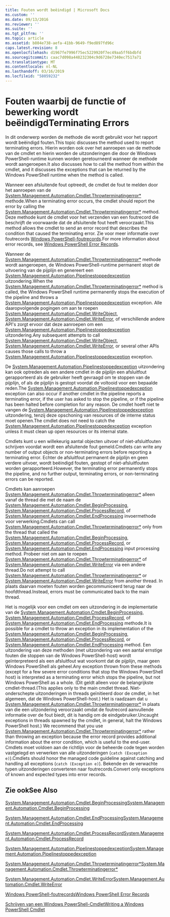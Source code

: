 ```yaml
---
title: Fouten wordt beëindigd | Microsoft Docs
ms.custom: ''
ms.date: 09/13/2016
ms.reviewer: ''
ms.suite: ''
ms.tgt_pltfrm: ''
ms.topic: article
ms.assetid: b804e738-aefa-41bb-9649-f9ed897fd96c
caps.latest.revision: 8
ms.openlocfilehash: d1967fe7996f75ec5229920f7ec49aa5ff6bdbfd
ms.sourcegitcommit: caac7d098a448232304c9d6728e7340ec7517a71
ms.translationtype: MT
ms.contentlocale: nl-NL
ms.lasthandoff: 03/16/2019
ms.locfileid: "58059232"
---
```

# <a name="terminating-errors"></a><span data-ttu-id="38884-102">Fouten waarbij de functie of bewerking wordt beëindigd</span><span class="sxs-lookup"><span data-stu-id="38884-102">Terminating Errors</span></span>

<span data-ttu-id="38884-103">In dit onderwerp worden de methode die wordt gebruikt voor het rapport wordt beëindigd fouten.</span><span class="sxs-lookup"><span data-stu-id="38884-103">This topic discusses the method used to report terminating errors.</span></span> <span data-ttu-id="38884-104">Hierin worden ook over het aanroepen van de methode van de cmdlet en hierin worden de uitzonderingen die door de Windows PowerShell-runtime kunnen worden geretourneerd wanneer de methode wordt aangeroepen.</span><span class="sxs-lookup"><span data-stu-id="38884-104">It also discusses how to call the method from within the cmdlet, and it discusses the exceptions that can be returned by the Windows PowerShell runtime when the method is called.</span></span>

<span data-ttu-id="38884-105">Wanneer een afsluitende fout optreedt, de cmdlet de fout te melden door het aanroepen van de [System.Management.Automation.Cmdlet.Throwterminatingerror\*](/dotnet/api/System.Management.Automation.Cmdlet.ThrowTerminatingError) methode.</span><span class="sxs-lookup"><span data-stu-id="38884-105">When a terminating error occurs, the cmdlet should report the error by calling the [System.Management.Automation.Cmdlet.Throwterminatingerror\*](/dotnet/api/System.Management.Automation.Cmdlet.ThrowTerminatingError) method.</span></span> <span data-ttu-id="38884-106">Deze methode kunt de cmdlet voor het verzenden van een foutrecord die beschrijft de voorwaarde dat de afsluitende fout heeft veroorzaakt.</span><span class="sxs-lookup"><span data-stu-id="38884-106">This method allows the cmdlet to send an error record that describes the condition that caused the terminating error.</span></span> <span data-ttu-id="38884-107">Zie voor meer informatie over foutrecords [Windows PowerShell-foutrecords](./windows-powershell-error-records.md).</span><span class="sxs-lookup"><span data-stu-id="38884-107">For more information about error records, see [Windows PowerShell Error Records](./windows-powershell-error-records.md).</span></span>

<span data-ttu-id="38884-108">Wanneer de [System.Management.Automation.Cmdlet.Throwterminatingerror\*](/dotnet/api/System.Management.Automation.Cmdlet.ThrowTerminatingError) methode wordt aangeroepen, de Windows PowerShell-runtime permanent stopt de uitvoering van de pijplijn en genereert een [ System.Management.Automation.Pipelinestoppedexception](/dotnet/api/System.Management.Automation.PipelineStoppedException) uitzondering.</span><span class="sxs-lookup"><span data-stu-id="38884-108">When the [System.Management.Automation.Cmdlet.Throwterminatingerror\*](/dotnet/api/System.Management.Automation.Cmdlet.ThrowTerminatingError) method is called, the  Windows PowerShell runtime permanently stops the execution of the pipeline and throws a [System.Management.Automation.Pipelinestoppedexception](/dotnet/api/System.Management.Automation.PipelineStoppedException) exception.</span></span> <span data-ttu-id="38884-109">Alle daaropvolgende pogingen om aan te roepen [System.Management.Automation.Cmdlet.WriteObject](/dotnet/api/System.Management.Automation.Cmdlet.WriteObject), [System.Management.Automation.Cmdlet.WriteError](/dotnet/api/System.Management.Automation.Cmdlet.WriteError), of verschillende andere API's zorgt ervoor dat deze aanroepen om een [ System.Management.Automation.Pipelinestoppedexception](/dotnet/api/System.Management.Automation.PipelineStoppedException) uitzondering.</span><span class="sxs-lookup"><span data-stu-id="38884-109">Any subsequent attempts to call [System.Management.Automation.Cmdlet.WriteObject](/dotnet/api/System.Management.Automation.Cmdlet.WriteObject), [System.Management.Automation.Cmdlet.WriteError](/dotnet/api/System.Management.Automation.Cmdlet.WriteError), or several other APIs causes those calls to throw a [System.Management.Automation.Pipelinestoppedexception](/dotnet/api/System.Management.Automation.PipelineStoppedException) exception.</span></span>

<span data-ttu-id="38884-110">De [System.Management.Automation.Pipelinestoppedexception](/dotnet/api/System.Management.Automation.PipelineStoppedException) uitzondering kan ook optreden als een andere cmdlet in de pijplijn een afsluitfout gerapporteerd als de gebruiker heeft gevraagd om te stoppen van de pijplijn, of als de pijplijn is gestopt voordat de voltooid voor een bepaalde reden.</span><span class="sxs-lookup"><span data-stu-id="38884-110">The [System.Management.Automation.Pipelinestoppedexception](/dotnet/api/System.Management.Automation.PipelineStoppedException) exception can also occur if another cmdlet in the pipeline reports a terminating error, if the user has asked to stop the pipeline, or if the pipeline has been halted before completion for any reason.</span></span> <span data-ttu-id="38884-111">De cmdlet hoeft niet te vangen de [System.Management.Automation.Pipelinestoppedexception](/dotnet/api/System.Management.Automation.PipelineStoppedException) uitzondering, tenzij deze opschoning van resources of de interne status moet openen.</span><span class="sxs-lookup"><span data-stu-id="38884-111">The cmdlet does not need to catch the [System.Management.Automation.Pipelinestoppedexception](/dotnet/api/System.Management.Automation.PipelineStoppedException) exception unless it must clean up open resources or its internal state.</span></span>

<span data-ttu-id="38884-112">Cmdlets kunt u een willekeurig aantal objecten uitvoer of niet-afsluitfouten schrijven voordat wordt een afsluitende fout gemeld.</span><span class="sxs-lookup"><span data-stu-id="38884-112">Cmdlets can write any number of output objects or non-terminating errors before reporting a terminating error.</span></span> <span data-ttu-id="38884-113">Echter de afsluitfout permanent de pijplijn en geen verdere uitvoer, wordt beëindigd fouten, gestopt of niet-afsluitfouten worden gerapporteerd.</span><span class="sxs-lookup"><span data-stu-id="38884-113">However, the terminating error permanently stops the pipeline, and no further output, terminating errors, or non-terminating errors can be reported.</span></span>

<span data-ttu-id="38884-114">Cmdlets kan aanroepen [System.Management.Automation.Cmdlet.Throwterminatingerror\*](/dotnet/api/System.Management.Automation.Cmdlet.ThrowTerminatingError) alleen vanaf de thread die met de naam de [System.Management.Automation.Cmdlet.BeginProcessing](/dotnet/api/System.Management.Automation.Cmdlet.BeginProcessing), [ System.Management.Automation.Cmdlet.ProcessRecord](/dotnet/api/System.Management.Automation.Cmdlet.ProcessRecord), of [System.Management.Automation.Cmdlet.EndProcessing](/dotnet/api/System.Management.Automation.Cmdlet.EndProcessing) invoermethode voor verwerking.</span><span class="sxs-lookup"><span data-stu-id="38884-114">Cmdlets can call [System.Management.Automation.Cmdlet.Throwterminatingerror\*](/dotnet/api/System.Management.Automation.Cmdlet.ThrowTerminatingError) only from the thread that called the [System.Management.Automation.Cmdlet.BeginProcessing](/dotnet/api/System.Management.Automation.Cmdlet.BeginProcessing), [System.Management.Automation.Cmdlet.ProcessRecord](/dotnet/api/System.Management.Automation.Cmdlet.ProcessRecord), or [System.Management.Automation.Cmdlet.EndProcessing](/dotnet/api/System.Management.Automation.Cmdlet.EndProcessing) input processing method.</span></span> <span data-ttu-id="38884-115">Probeer niet om aan te roepen [System.Management.Automation.Cmdlet.Throwterminatingerror\*](/dotnet/api/System.Management.Automation.Cmdlet.ThrowTerminatingError) of [System.Management.Automation.Cmdlet.WriteError](/dotnet/api/System.Management.Automation.Cmdlet.WriteError) via een andere thread.</span><span class="sxs-lookup"><span data-stu-id="38884-115">Do not attempt to call [System.Management.Automation.Cmdlet.Throwterminatingerror\*](/dotnet/api/System.Management.Automation.Cmdlet.ThrowTerminatingError) or [System.Management.Automation.Cmdlet.WriteError](/dotnet/api/System.Management.Automation.Cmdlet.WriteError) from another thread.</span></span> <span data-ttu-id="38884-116">In plaats daarvan moeten fouten worden gecommuniceerd terug naar de hoofdthread.</span><span class="sxs-lookup"><span data-stu-id="38884-116">Instead, errors must be communicated back to the main thread.</span></span>

<span data-ttu-id="38884-117">Het is mogelijk voor een cmdlet om een uitzondering in de implementatie van de [System.Management.Automation.Cmdlet.BeginProcessing](/dotnet/api/System.Management.Automation.Cmdlet.BeginProcessing), [System.Management.Automation.Cmdlet.ProcessRecord](/dotnet/api/System.Management.Automation.Cmdlet.ProcessRecord), of [System.Management.Automation.Cmdlet.EndProcessing](/dotnet/api/System.Management.Automation.Cmdlet.EndProcessing) methode.</span><span class="sxs-lookup"><span data-stu-id="38884-117">It is possible for a cmdlet to throw an exception in its implementation of the [System.Management.Automation.Cmdlet.BeginProcessing](/dotnet/api/System.Management.Automation.Cmdlet.BeginProcessing), [System.Management.Automation.Cmdlet.ProcessRecord](/dotnet/api/System.Management.Automation.Cmdlet.ProcessRecord), or [System.Management.Automation.Cmdlet.EndProcessing](/dotnet/api/System.Management.Automation.Cmdlet.EndProcessing) method.</span></span> <span data-ttu-id="38884-118">Een uitzondering van deze methoden (met uitzondering van een aantal ernstige fouten die stoppen van de Windows PowerShell-host) wordt geïnterpreteerd als een afsluitfout wat voorkomt dat de pijplijn, maar geen Windows PowerShell als geheel.</span><span class="sxs-lookup"><span data-stu-id="38884-118">Any exception thrown from these methods (except for a few severe error conditions that stop the Windows PowerShell host) is interpreted as a terminating error which stops the pipeline, but not Windows PowerShell as a whole.</span></span> <span data-ttu-id="38884-119">(Dit geldt alleen voor de belangrijkste cmdlet-thread.</span><span class="sxs-lookup"><span data-stu-id="38884-119">(This applies only to the main cmdlet thread.</span></span> <span data-ttu-id="38884-120">Niet-onderschepte uitzonderingen in threads geïnitieerd door de cmdlet, in het algemeen, dat de Windows PowerShell-host.) Het is raadzaam dat u [System.Management.Automation.Cmdlet.Throwterminatingerror\*](/dotnet/api/System.Management.Automation.Cmdlet.ThrowTerminatingError) in plaats van die een uitzondering veroorzaakt omdat de foutrecord aanvullende informatie over de fout biedt, dit is handig om de eindgebruiker.</span><span class="sxs-lookup"><span data-stu-id="38884-120">Uncaught exceptions in threads spawned by the cmdlet, in general, halt the Windows PowerShell host.) We recommend that you use [System.Management.Automation.Cmdlet.Throwterminatingerror\*](/dotnet/api/System.Management.Automation.Cmdlet.ThrowTerminatingError) rather than throwing an exception because the error record provides additional information about the error condition, which is useful to the end-user.</span></span> <span data-ttu-id="38884-121">Cmdlets moet voldoen aan de richtlijn voor de beheerde code tegen worden vastgelegd en verwerken van alle uitzonderingen (`catch (Exception e)`).</span><span class="sxs-lookup"><span data-stu-id="38884-121">Cmdlets should honor the managed code guideline against catching and handling all exceptions (`catch (Exception e)`).</span></span> <span data-ttu-id="38884-122">Bekende en de verwachte typen uitzonderingen converteren naar foutrecords.</span><span class="sxs-lookup"><span data-stu-id="38884-122">Convert only exceptions of known and expected types into error records.</span></span>

## <a name="see-also"></a><span data-ttu-id="38884-123">Zie ook</span><span class="sxs-lookup"><span data-stu-id="38884-123">See Also</span></span>

[<span data-ttu-id="38884-124">System.Management.Automation.Cmdlet.BeginProcessing</span><span class="sxs-lookup"><span data-stu-id="38884-124">System.Management.Automation.Cmdlet.BeginProcessing</span></span>](/dotnet/api/System.Management.Automation.Cmdlet.BeginProcessing)

[<span data-ttu-id="38884-125">System.Management.Automation.Cmdlet.EndProcessing</span><span class="sxs-lookup"><span data-stu-id="38884-125">System.Management.Automation.Cmdlet.EndProcessing</span></span>](/dotnet/api/System.Management.Automation.Cmdlet.EndProcessing)

[<span data-ttu-id="38884-126">System.Management.Automation.Cmdlet.ProcessRecord</span><span class="sxs-lookup"><span data-stu-id="38884-126">System.Management.Automation.Cmdlet.ProcessRecord</span></span>](/dotnet/api/System.Management.Automation.Cmdlet.ProcessRecord)

[<span data-ttu-id="38884-127">System.Management.Automation.Pipelinestoppedexception</span><span class="sxs-lookup"><span data-stu-id="38884-127">System.Management.Automation.Pipelinestoppedexception</span></span>](/dotnet/api/System.Management.Automation.PipelineStoppedException)

[<span data-ttu-id="38884-128">System.Management.Automation.Cmdlet.Throwterminatingerror\*</span><span class="sxs-lookup"><span data-stu-id="38884-128">System.Management.Automation.Cmdlet.Throwterminatingerror\*</span></span>](/dotnet/api/System.Management.Automation.Cmdlet.ThrowTerminatingError)

[<span data-ttu-id="38884-129">System.Management.Automation.Cmdlet.WriteError</span><span class="sxs-lookup"><span data-stu-id="38884-129">System.Management.Automation.Cmdlet.WriteError</span></span>](/dotnet/api/System.Management.Automation.Cmdlet.WriteError)

[<span data-ttu-id="38884-130">Windows PowerShell-foutrecords</span><span class="sxs-lookup"><span data-stu-id="38884-130">Windows PowerShell Error Records</span></span>](./windows-powershell-error-records.md)

[<span data-ttu-id="38884-131">Schrijven van een Windows PowerShell-Cmdlet</span><span class="sxs-lookup"><span data-stu-id="38884-131">Writing a Windows PowerShell Cmdlet</span></span>](./writing-a-windows-powershell-cmdlet.md)
